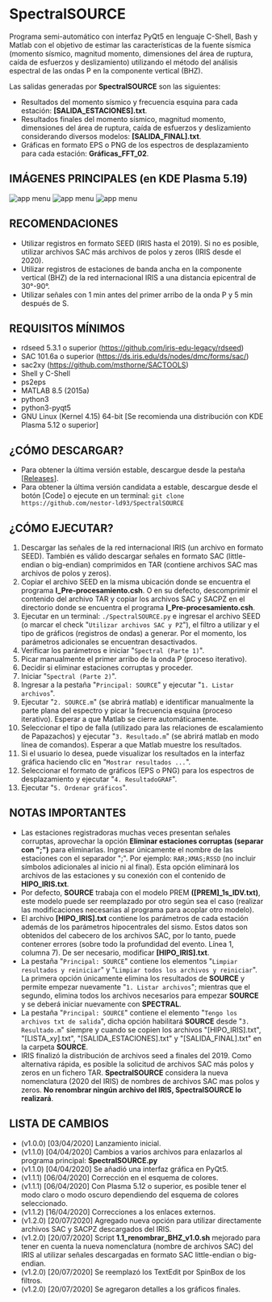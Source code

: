 # SpectralSOURCE
Programa semi-automático con interfaz PyQt5 en lenguaje C-Shell, Bash y Matlab con el objetivo de estimar las características de la fuente sísmica (momento sísmico, magnitud momento, dimensiones del área de ruptura, caída de esfuerzos y deslizamiento) utilizando el método del análisis espectral de las ondas P en la componente vertical (BHZ).

Las salidas generadas por **SpectralSOURCE** son las siguientes:

- Resultados del momento sísmico y frecuencia esquina para cada estación: **[SALIDA_ESTACIONES].txt**.
- Resultados finales del momento sísmico, magnitud momento, dimensiones del área de ruptura, caída de esfuerzos y deslizamiento considerando diversos modelos: **[SALIDA_FINAL].txt**.
- Gráficas en formato EPS o PNG de los espectros de desplazamiento para cada estación: **Gráficas_FFT_02**.

## IMÁGENES PRINCIPALES (en KDE Plasma 5.19)

![app menu](https://lh3.googleusercontent.com/-4ctEGX_p5W0/XwpEfPhPx5I/AAAAAAAABHs/lvDD_9D9Cr8oDl-0zveYcZ_ye_ln67CfgCLcBGAsYHQ/h809/SpectralSOURCE_PyQt5_01.png "Interfaz gráfica en PyQt5 de SpectralSOURCE: Spectral")
![app menu](https://lh3.googleusercontent.com/-dCcVLp9dDVw/Xv5H499in4I/AAAAAAAABGI/oIu94dGon2otdcmMXlXjJBBMnfVjVFQ7ACLcBGAsYHQ/h809/SpectralSOURCE_PyQt5_02.png "Interfaz gráfica en PyQt5 de SpectralSOURCE: SOURCE")
![app menu](https://lh3.googleusercontent.com/-3aHZD1JlgA0/Xv5H5OHXLwI/AAAAAAAABGQ/Y6ZZyg2YW5UM7txgiHgys0GgN2L8jiTLwCLcBGAsYHQ/h864/Figura-2.png "Principales espectros de desplazamiento para el sismo de Arequipa del 23 de junio del 2001 - Perú")

## RECOMENDACIONES
- Utilizar registros en formato SEED (IRIS hasta el 2019). Si no es posible, utilizar archivos SAC más archivos de polos y zeros (IRIS desde el 2020).
- Utilizar registros de estaciones de banda ancha en la componente vertical (BHZ) de la red internacional IRIS a una distancia epicentral de 30°-90°.
- Utilizar señales con 1 min antes del primer arribo de la onda P y 5 min después de S.

## REQUISITOS MÍNIMOS
- rdseed 5.3.1 o superior (https://github.com/iris-edu-legacy/rdseed)
- SAC 101.6a o superior (https://ds.iris.edu/ds/nodes/dmc/forms/sac/)
- sac2xy (https://github.com/msthorne/SACTOOLS)
- Shell y C-Shell
- ps2eps
- MATLAB 8.5 (2015a)
- python3
- python3-pyqt5
- GNU Linux (Kernel 4.15) 64-bit [Se recomienda una distribución con KDE Plasma 5.12 o superior]

## ¿CÓMO DESCARGAR?
- Para obtener la última versión estable, descargue desde la pestaña [[Releases](https://github.com/nestor-ld93/SpectralSOURCE/releases)].
- Para obtener la última versión candidata a estable, descargue desde el botón [Code] o ejecute en un terminal:
`git clone https://github.com/nestor-ld93/SpectralSOURCE`

## ¿CÓMO EJECUTAR?
1. Descargar las señales de la red internacional IRIS (un archivo en formato SEED). También es válido descargar señales en formato SAC (little-endian o big-endian) comprimidos en TAR (contiene archivos SAC mas archivos de polos y zeros).
1. Copiar el archivo SEED en la misma ubicación donde se encuentra el programa **I_Pre-procesamiento.csh**. O en su defecto, descomprimir el contenido del archivo TAR y copiar los archivos SAC y SACPZ en el directorio donde se encuentra el programa **I_Pre-procesamiento.csh**.
1. Ejecutar en un terminal: `./SpectralSOURCE.py` e ingresar el archivo SEED (o marcar el check "`Utilizar archivos SAC y PZ`"), el filtro a utilizar y el tipo de gráficos (registros de ondas) a generar. Por el momento, los parámetros adicionales se encuentran desactivados.
1. Verificar los parámetros e iniciar "`Spectral (Parte 1)`".
1. Picar manualmente el primer arribo de la onda P (proceso iterativo).
1. Decidir si eliminar estaciones corruptas y proceder.
1. Iniciar "`Spectral (Parte 2)`".
1. Ingresar a la pestaña "`Principal: SOURCE`" y ejecutar "`1. Listar archivos`".
1. Ejecutar "`2. SOURCE.m`" (se abrirá matlab) e identificar manualmente la parte plana del espectro y picar la frecuencia esquina (proceso iterativo). Esperar a que Matlab se cierre automáticamente.
1. Seleccionar el tipo de falla (utilizado para las relaciones de escalamiento de Papazachos) y ejecutar "`3. Resultado.m`" (se abrirá matlab en modo línea de comandos). Esperar a que Matlab muestre los resultados.
1. Si el usuario lo desea, puede visualizar los resultados en la interfaz gráfica haciendo clic en "`Mostrar resultados ...`".
1. Seleccionar el formato de gráficos (EPS o PNG) para los espectros de desplazamiento y ejecutar "`4. ResultadoGRAF`".
1. Ejecutar "`5. Ordenar gráficos`".

## NOTAS IMPORTANTES
- Las estaciones registradoras muchas veces presentan señales corruptas, aprovechar la opción **Eliminar estaciones corruptas (separar con ";")** para eliminarlas. Ingresar únicamente el nombre de las estaciones con el separador ";". Por ejemplo: `RAR;XMAS;RSSD` (no incluir símbolos adicionales al inicio ni al final). Esta opción eliminará los archivos de las estaciones y su conexión con el contenido de **HIPO_IRIS.txt**.
- Por defecto, **SOURCE** trabaja con el modelo PREM **([PREM]_1s_IDV.txt)**, este modelo puede ser reemplazado por otro según sea el caso (realizar las modificaciones necesarias al programa para acoplar otro modelo).
- El archivo **[HIPO_IRIS].txt** contiene los parámetros de cada estación además de los parámetros hipocentrales del sismo. Estos datos son obtenidos del cabecero de los archivos SAC, por lo tanto, puede contener errores (sobre todo la profundidad del evento. Línea 1, columna 7). De ser necesario, modificar **[HIPO_IRIS].txt**.
- La pestaña "`Principal: SOURCE`" contiene los elementos "`Limpiar resultados y reiniciar`" y "`Limpiar todos los archivos y reiniciar`". La primera opción únicamente elimina los resultados de **SOURCE** y permite empezar nuevamente "`1. Listar archivos`"; mientras que el segundo, elimina todos los archivos necesarios para empezar **SOURCE** y se deberá iniciar nuevamente con **SPECTRAL**.
- La pestaña "`Principal: SOURCE`" contiene el elemento "`Tengo los archivos txt de salida`", dicha opción habilitará **SOURCE** desde "`3. Resultado.m`" siempre y cuando se copien los archivos "[HIPO_IRIS].txt", "[LISTA_xy].txt", "[SALIDA_ESTACIONES].txt" y "[SALIDA_FINAL].txt" en la carpeta **SOURCE**.
- IRIS finalizó la distribución de archivos seed a finales del 2019. Como alternativa rápida, es posible la solicitud de archivos SAC más polos y zeros en un fichero TAR. **SpectralSOURCE** considera la nueva nomenclatura (2020 del IRIS) de nombres de archivos SAC mas polos y zeros. **No renombrar ningún archivo del IRIS, SpectralSOURCE lo realizará**.

## LISTA DE CAMBIOS
- (v1.0.0) [03/04/2020] Lanzamiento inicial.
- (v1.1.0) [04/04/2020] Cambios a varios archivos para enlazarlos al programa principal: **SpectralSOURCE.py**
- (v1.1.0) [04/04/2020] Se añadió una interfaz gráfica en PyQt5.
- (v1.1.1) [06/04/2020] Corrección en el esquema de colores.
- (v1.1.1) [06/04/2020] Con Plasma 5.12 o superior, es posible tener el modo claro o modo oscuro dependiendo del esquema de colores seleccionado.
- (v1.1.2) [16/04/2020] Correcciones a los enlaces externos.
- (v1.2.0) [20/07/2020] Agregado nueva opción para utilizar directamente archivos SAC y SACPZ descargados del IRIS.
- (v1.2.0) [20/07/2020] Script **1.1_renombrar_BHZ_v1.0.sh** mejorado para tener en cuenta la nueva nomenclatura (nombre de archivos SAC) del IRIS al utilizar señales descargadas en formato SAC little-endian o big-endian.
- (v1.2.0) [20/07/2020] Se reemplazó los TextEdit por SpinBox de los filtros.
- (v1.2.0) [20/07/2020] Se agregaron detalles a los gráficos finales.


